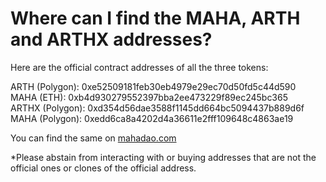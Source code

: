 # Where can I find the MAHA, ARTH and ARTHX addresses?

Here are the official contract addresses of all the three tokens:

  
ARTH \(Polygon\): 0xe52509181feb30eb4979e29ec70d50fd5c44d590  
MAHA \(ETH\): 0xb4d930279552397bba2ee473229f89ec245bc365  
ARTHX \(Polygon\): 0xd354d56dae3588f1145dd664bc5094437b889d6f  
MAHA \(Polygon\): 0xedd6ca8a4202d4a36611e2fff109648c4863ae19

You can find the same on [mahadao.com](http://mahadao.com/)

\*Please abstain from interacting with or buying addresses that are not the official ones or clones of the official address.

